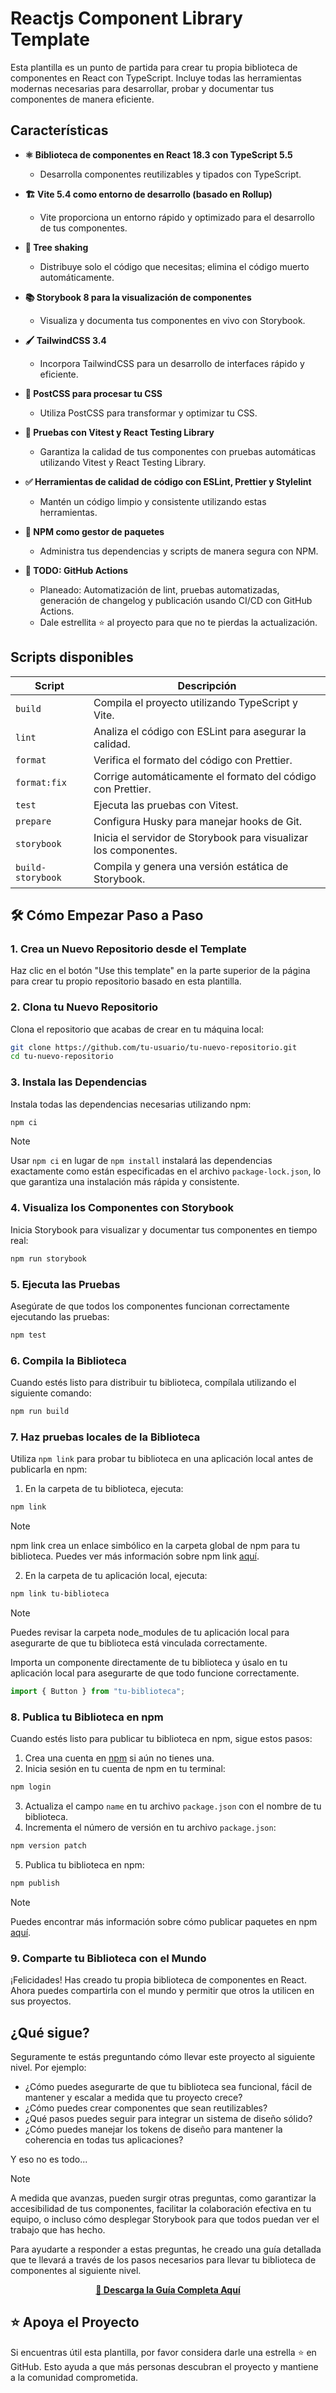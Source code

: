 # Reactjs Component Library Template

Esta plantilla es un punto de partida para crear tu propia biblioteca de componentes en React con TypeScript. Incluye todas las herramientas modernas necesarias para desarrollar, probar y documentar tus componentes de manera eficiente.

## Características

- **⚛️ Biblioteca de componentes en React 18.3 con TypeScript 5.5**

  - Desarrolla componentes reutilizables y tipados con TypeScript.

- **🏗️ Vite 5.4 como entorno de desarrollo (basado en Rollup)**

  - Vite proporciona un entorno rápido y optimizado para el desarrollo de tus componentes.

- **🌳 Tree shaking**

  - Distribuye solo el código que necesitas; elimina el código muerto automáticamente.

- **📚 Storybook 8 para la visualización de componentes**

  - Visualiza y documenta tus componentes en vivo con Storybook.

- **🖌️ TailwindCSS 3.4**

  - Incorpora TailwindCSS para un desarrollo de interfaces rápido y eficiente.

- **🎨 PostCSS para procesar tu CSS**

  - Utiliza PostCSS para transformar y optimizar tu CSS.

- **🧪 Pruebas con Vitest y React Testing Library**

  - Garantiza la calidad de tus componentes con pruebas automáticas utilizando Vitest y React Testing Library.

- **✅ Herramientas de calidad de código con ESLint, Prettier y Stylelint**

  - Mantén un código limpio y consistente utilizando estas herramientas.

- **🔧 NPM como gestor de paquetes**

  - Administra tus dependencias y scripts de manera segura con NPM.

- **🚀 TODO: GitHub Actions**
  - Planeado: Automatización de lint, pruebas automatizadas, generación de changelog y publicación usando CI/CD con GitHub Actions.
  - Dale estrellita ⭐️ al proyecto para que no te pierdas la actualización.

## Scripts disponibles

| **Script**        | **Descripción**                                                  |
| ----------------- | ---------------------------------------------------------------- |
| `build`           | Compila el proyecto utilizando TypeScript y Vite.                |
| `lint`            | Analiza el código con ESLint para asegurar la calidad.           |
| `format`          | Verifica el formato del código con Prettier.                     |
| `format:fix`      | Corrige automáticamente el formato del código con Prettier.      |
| `test`            | Ejecuta las pruebas con Vitest.                                  |
| `prepare`         | Configura Husky para manejar hooks de Git.                       |
| `storybook`       | Inicia el servidor de Storybook para visualizar los componentes. |
| `build-storybook` | Compila y genera una versión estática de Storybook.              |

## 🛠️ Cómo Empezar Paso a Paso

### 1. Crea un Nuevo Repositorio desde el Template

Haz clic en el botón "Use this template" en la parte superior de la página para crear tu propio repositorio basado en esta plantilla.

### 2. Clona tu Nuevo Repositorio

Clona el repositorio que acabas de crear en tu máquina local:

```bash
git clone https://github.com/tu-usuario/tu-nuevo-repositorio.git
cd tu-nuevo-repositorio
```

### 3. Instala las Dependencias

Instala todas las dependencias necesarias utilizando npm:

```bash
npm ci
```

> [!NOTE]
> Usar `npm ci` en lugar de `npm install` instalará las dependencias exactamente como están especificadas en el archivo `package-lock.json`, lo que garantiza una instalación más rápida y consistente.

### 4. Visualiza los Componentes con Storybook

Inicia Storybook para visualizar y documentar tus componentes en tiempo real:

```bash
npm run storybook
```

### 5. Ejecuta las Pruebas

Asegúrate de que todos los componentes funcionan correctamente ejecutando las pruebas:

```bash
npm test
```

### 6. Compila la Biblioteca

Cuando estés listo para distribuir tu biblioteca, compílala utilizando el siguiente comando:

```bash
npm run build
```

### 7. Haz pruebas locales de la Biblioteca

Utiliza `npm link` para probar tu biblioteca en una aplicación local antes de publicarla en npm:

1. En la carpeta de tu biblioteca, ejecuta:

```bash
npm link
```

> [!NOTE]
> npm link crea un enlace simbólico en la carpeta global de npm para tu biblioteca. Puedes ver más información sobre npm link [aquí](https://docs.npmjs.com/cli/v10/commands/npm-link).

2. En la carpeta de tu aplicación local, ejecuta:

```bash
npm link tu-biblioteca
```

> [!NOTE]
> Puedes revisar la carpeta node_modules de tu aplicación local para asegurarte de que tu biblioteca está vinculada correctamente.

Importa un componente directamente de tu biblioteca y úsalo en tu aplicación local para asegurarte de que todo funcione correctamente.

```jsx
import { Button } from "tu-biblioteca";
```

### 8. Publica tu Biblioteca en npm

Cuando estés listo para publicar tu biblioteca en npm, sigue estos pasos:

1. Crea una cuenta en [npm](https://www.npmjs.com/signup) si aún no tienes una.
2. Inicia sesión en tu cuenta de npm en tu terminal:

```bash
npm login
```

3. Actualiza el campo `name` en tu archivo `package.json` con el nombre de tu biblioteca.
4. Incrementa el número de versión en tu archivo `package.json`:

```bash
npm version patch
```

5. Publica tu biblioteca en npm:

```bash
npm publish
```

> [!NOTE]
> Puedes encontrar más información sobre cómo publicar paquetes en npm [aquí](https://docs.npmjs.com/cli/v10/commands/npm-publish).

### 9. Comparte tu Biblioteca con el Mundo

¡Felicidades! Has creado tu propia biblioteca de componentes en React. Ahora puedes compartirla con el mundo y permitir que otros la utilicen en sus proyectos.

## ¿Qué sigue?

Seguramente te estás preguntando cómo llevar este proyecto al siguiente nivel. Por ejemplo:

- ¿Cómo puedes asegurarte de que tu biblioteca sea funcional, fácil de mantener y escalar a medida que tu proyecto crece?
- ¿Cómo puedes crear componentes que sean reutilizables?
- ¿Qué pasos puedes seguir para integrar un sistema de diseño sólido?
- ¿Cómo puedes manejar los tokens de diseño para mantener la coherencia en todas tus aplicaciones?

Y eso no es todo...

> [!NOTE]  
> A medida que avanzas, pueden surgir otras preguntas, como garantizar la accesibilidad de tus componentes, facilitar la colaboración efectiva en tu equipo, o incluso cómo desplegar Storybook para que todos puedan ver el trabajo que has hecho.

Para ayudarte a responder a estas preguntas, he creado una guía detallada que te llevará a través de los pasos necesarios para llevar tu biblioteca de componentes al siguiente nivel.

<p align="center">
  <a href="https://developero.io/ebooks/biblioteca-componentes-reactjs-typescript-tailwindcss-storybook" target="_blank">
    <strong>📘 Descarga la Guía Completa Aquí</strong>
  </a>
</p>

## ⭐️ Apoya el Proyecto

Si encuentras útil esta plantilla, por favor considera darle una estrella ⭐️ en GitHub. Esto ayuda a que más personas descubran el proyecto y mantiene a la comunidad comprometida.
